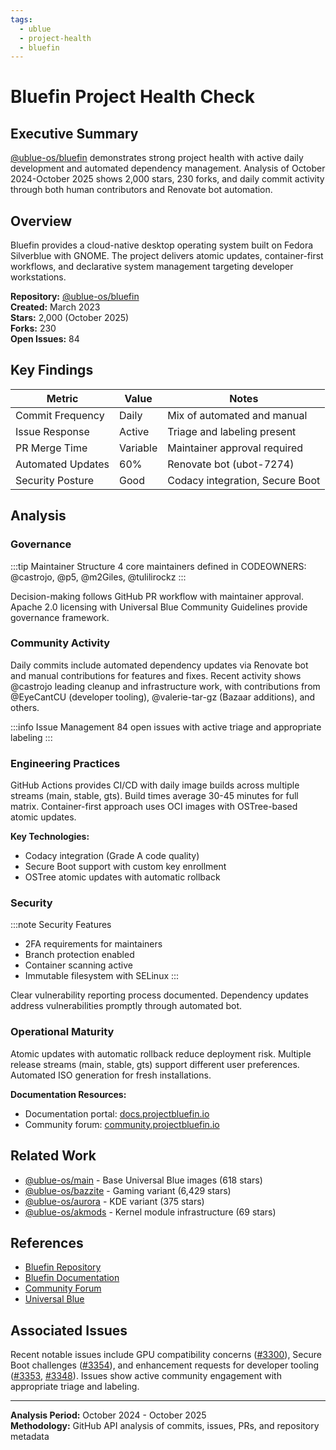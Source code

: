```yaml
---
tags:
  - ublue
  - project-health
  - bluefin
---
```


# Bluefin Project Health Check

## Executive Summary

[@ublue-os/bluefin](https://github.com/ublue-os/bluefin) demonstrates strong project health with active daily development and automated dependency management. Analysis of October 2024-October 2025 shows 2,000 stars, 230 forks, and daily commit activity through both human contributors and Renovate bot automation.

## Overview

Bluefin provides a cloud-native desktop operating system built on Fedora Silverblue with GNOME. The project delivers atomic updates, container-first workflows, and declarative system management targeting developer workstations.

**Repository:** [@ublue-os/bluefin](https://github.com/ublue-os/bluefin)  
**Created:** March 2023  
**Stars:** 2,000 (October 2025)  
**Forks:** 230  
**Open Issues:** 84

## Key Findings

| Metric | Value | Notes |
|--------|-------|-------|
| Commit Frequency | Daily | Mix of automated and manual |
| Issue Response | Active | Triage and labeling present |
| PR Merge Time | Variable | Maintainer approval required |
| Automated Updates | 60% | Renovate bot (ubot-7274) |
| Security Posture | Good | Codacy integration, Secure Boot |

## Analysis

### Governance

:::tip Maintainer Structure
4 core maintainers defined in CODEOWNERS: @castrojo, @p5, @m2Giles, @tulilirockz
:::

Decision-making follows GitHub PR workflow with maintainer approval. Apache 2.0 licensing with Universal Blue Community Guidelines provide governance framework.

### Community Activity

Daily commits include automated dependency updates via Renovate bot and manual contributions for features and fixes. Recent activity shows @castrojo leading cleanup and infrastructure work, with contributions from @EyeCantCU (developer tooling), @valerie-tar-gz (Bazaar additions), and others.

:::info Issue Management
84 open issues with active triage and appropriate labeling
:::

### Engineering Practices

GitHub Actions provides CI/CD with daily image builds across multiple streams (main, stable, gts). Build times average 30-45 minutes for full matrix. Container-first approach uses OCI images with OSTree-based atomic updates.

**Key Technologies:**
- Codacy integration (Grade A code quality)
- Secure Boot support with custom key enrollment
- OSTree atomic updates with automatic rollback

### Security

:::note Security Features
- 2FA requirements for maintainers
- Branch protection enabled
- Container scanning active
- Immutable filesystem with SELinux
:::

Clear vulnerability reporting process documented. Dependency updates address vulnerabilities promptly through automated bot.

### Operational Maturity

Atomic updates with automatic rollback reduce deployment risk. Multiple release streams (main, stable, gts) support different user preferences. Automated ISO generation for fresh installations.

**Documentation Resources:**
- Documentation portal: [docs.projectbluefin.io](https://docs.projectbluefin.io/)
- Community forum: [community.projectbluefin.io](https://community.projectbluefin.io/)

## Related Work

- [@ublue-os/main](https://github.com/ublue-os/main) - Base Universal Blue images (618 stars)
- [@ublue-os/bazzite](https://github.com/ublue-os/bazzite) - Gaming variant (6,429 stars)
- [@ublue-os/aurora](https://github.com/ublue-os/aurora) - KDE variant (375 stars)
- [@ublue-os/akmods](https://github.com/ublue-os/akmods) - Kernel module infrastructure (69 stars)

## References

- [Bluefin Repository](https://github.com/ublue-os/bluefin)
- [Bluefin Documentation](https://docs.projectbluefin.io/)
- [Community Forum](https://community.projectbluefin.io/)
- [Universal Blue](https://universal-blue.org/)

## Associated Issues

Recent notable issues include GPU compatibility concerns ([#3300](https://github.com/ublue-os/bluefin/issues/3300)), Secure Boot challenges ([#3354](https://github.com/ublue-os/bluefin/issues/3354)), and enhancement requests for developer tooling ([#3353](https://github.com/ublue-os/bluefin/issues/3353), [#3348](https://github.com/ublue-os/bluefin/issues/3348)). Issues show active community engagement with appropriate triage and labeling.

---

**Analysis Period:** October 2024 - October 2025  
**Methodology:** GitHub API analysis of commits, issues, PRs, and repository metadata
